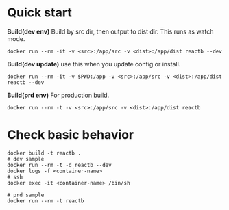 # Quick start

**Build(dev env)**
Build by src dir, then output to dist dir.
This runs as watch mode.
```
docker run --rm -it -v <src>:/app/src -v <dist>:/app/dist reactb --dev
```

**Build(dev update)**
use this when you update config or install.
```
docker run --rm -it -v $PWD:/app -v <src>:/app/src -v <dist>:/app/dist reactb --dev
```

**Build(prd env)**
For production build.
```
docker run --rm -t -v <src>:/app/src -v <dist>:/app/dist reactb
```

# Check basic behavior
```
docker build -t reactb .
# dev sample
docker run --rm -t -d reactb --dev
docker logs -f <container-name>
# ssh
docker exec -it <container-name> /bin/sh

# prd sample
docker run --rm -t reactb
```
